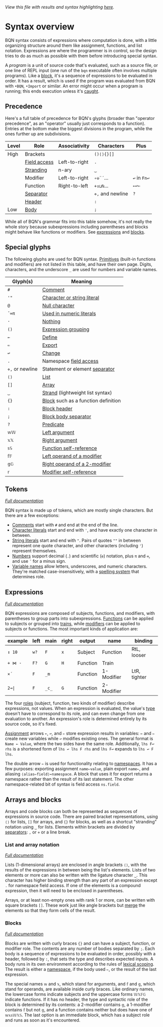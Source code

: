 *View this file with results and syntax highlighting [here](https://mlochbaum.github.io/BQN/doc/syntax.html).*

# Syntax overview

BQN syntax consists of expressions where computation is done, with a little organizing structure around them like assignment, functions, and list notation. Expressions are where the programmer is in control, so the design tries to do as much as possible with them before introducing special syntax.

A *program* is a unit of source code that's evaluated, such as a source file, or one line of REPL input (one run of the `bqn` executable often involves multiple programs). Like a [block](#blocks), it's a sequence of expressions to be evaluated in order. It has a result, which is used if the program was evaluated from BQN with `•BQN`, `•Import` or similar. An error might occur when a program is running; this ends execution unless it's [caught](assert.md#catch).

## Precedence

Here's a full table of precedence for BQN's glyphs (broader than "operator precedence", as an "operator" usually just corresponds to a function). Entries at the bottom make the biggest divisions in the program, while the ones further up are subdivisions.

| Level | Role                                  | Associativity | Characters       | Plus
|-------|---------------------------------------|---------------|------------------|-------
| High  | Brackets                              |               | `()⟨⟩{}[]`
|       | [Field access](namespace.md#imports)  | Left-to-right | `.`
|       | [Stranding](arrayrepr.md#strands)     | n-ary         | `‿`
|       | Modifier                              | Left-to-right | `∘⎉¨´`…          | `↩` in `Fn↩`
|       | Function                              | Right-to-left | `+↕⊔⍉`…          | `←↩⇐`
|       | [Separator](token.md#separators)      |               | `⋄,` and newline | `?`
|       | [Header](block.md#block-headers)      |               | `:`
| Low   | [Body](block.md#multiple-bodies)      |               | `;`

While all of BQN's grammar fits into this table somehow, it's not really the whole story because subexpressions including parentheses and blocks might behave like functions or modifiers. See [expressions](#expressions) and [blocks](#blocks).

## Special glyphs

The following glyphs are used for BQN syntax. [Primitives](primitive.md) (built-in functions and modifiers) are not listed in this table, and have their own page. Digits, characters, and the underscore `_` are used for numbers and variable names.

Glyph(s)        | Meaning
----------------|-----------
`#`             | [Comment](token.md#comments)
`'"`            | [Character or string literal](token.md#characters-and-strings)
`@`             | [Null character](token.md#characters-and-strings)
`¯∞π`           | [Used in numeric literals](token.md#numbers)
`·`             | [Nothing](expression.md#nothing)
`()`            | [Expression grouping](expression.md#parentheses)
`←`             | [Define](expression.md#assignment)
`⇐`             | [Export](namespace.md#exports)
`↩`             | [Change](expression.md#assignment)
`.`             | Namespace [field access](namespace.md#imports)
`⋄,` or newline | Statement or element [separator](token.md#separators)
`⟨⟩`            | [List](arrayrepr.md#brackets)
`[]`            | [Array](arrayrepr.md#high-rank-arrays)
`‿`             | [Strand](arrayrepr.md#strands) (lightweight list syntax)
`{}`            | [Block](#blocks) such as a function definition
`:`             | [Block header](block.md#block-headers)
`;`             | [Block body separator](block.md#multiple-bodies)
`?`             | [Predicate](block.md#predicates)
`𝕨𝕎`            | [Left argument](block.md#arguments)
`𝕩𝕏`            | [Right argument](block.md#arguments)
`𝕤𝕊`            | [Function self-reference](block.md#self-reference)
`𝕗𝔽`            | [Left operand of a modifier](block.md#operands)
`𝕘𝔾`            | [Right operand of a 2-modifier](block.md#operands)
`𝕣`             | [Modifier self-reference](block.md#self-reference)

## Tokens

*[Full documentation](token.md)*

BQN syntax is made up of tokens, which are mostly single characters. But there are a few exceptions:
- [Comments](token.md#comments) start with `#` and end at the end of the line.
- [Character literals](token.md#characters-and-strings) start and end with `'`, and have exactly one character in between.
- [String literals](token.md#characters-and-strings) start and end with `"`. Pairs of quotes `""` in between represent one quote character, and other characters (including `'`) represent themselves.
- [Numbers](token.md#numbers) support decimal (`.`) and scientific (`e`) notation, plus `π` and `∞`, and use `¯` for a minus sign.
- [Variable names](token.md#names) allow letters, underscores, and numeric characters. They're matched case-insensitively, with a [spelling system](expression.md#role-spellings) that determines role.

## Expressions

*[Full documentation](expression.md)*

BQN expressions are composed of subjects, functions, and modifiers, with parentheses to group parts into subexpressions. [Functions](ops.md#functions) can be applied to subjects or grouped into [trains](train.md), while [modifiers](ops.md#modifiers) can be applied to subjects or functions. The most important kinds of application are:

| example | left  | main  | right | output     | name       | binding
|---------|-------|-------|-------|------------|------------|---------
| `↕ 10`  |  `w?` |  `F`  |  `x`  | Subject    | Function   | RtL, looser
| `+ ⋈ -` |  `F?` |  `G`  |  `H`  | Function   | Train      |
| `×´`    |  `F`  | `_m`  |       | Function   | 1-Modifier | LtR, tighter
| `2⊸\|`  |  `F`  | `_c_` |  `G`  | Function   | 2-Modifier |

The four [roles](expression.md#syntactic-role) (subject, function, two kinds of modifier) describe expressions, not values. When an expression is evaluated, the value's [type](types.md) doesn't have to correspond to its role, and can even change from one evaluation to another. An expression's role is determined entirely by its source code, so it's fixed.

[Assignment](expression.md#assignment) arrows `←`, `↩`, and `⇐` store expression results in variables: `←` and `⇐` create new variables while `↩` modifies existing ones. The general format is `Name ← Value`, where the two sides have the same role. Additionally, `lhs F↩ rhs` is a shortened form of `lhs ↩ lhs F rhs` and `lhs F↩` expands to `lhs ↩ F lhs`.

The double arrow `⇐` is used for functionality relating to [namespaces](namespace.md). It has a few purposes: exporting assignment `name⇐value`, plain export `name⇐`, and aliasing `⟨alias⇐field⟩←namespace`. A block that uses it for export returns a namespace rather than the result of its last statement. The other namespace-related bit of syntax is field access `ns.field`.

## Arrays and blocks

Arrays and code blocks can both be represented as sequences of expressions in source code. There are paired bracket representations, using `⟨⟩` for lists, `[]` for arrays, and `{}` for blocks, as well as a shortcut "stranding" notation using `‿` for lists. Elements within brackets are divided by [separators](token.md#separators): `,` or `⋄` or a line break.

### List and array notation

*[Full documentation](arrayrepr.md#array-literals)*

Lists (1-dimensional arrays) are enclosed in angle brackets `⟨⟩`, with the results of the expressions in between being the list's elements. Lists of two elements or more can also be written with the ligature character `‿`. This character has higher binding strength than any part of an expression except `.` for namespace field access. If one of the elements is a compound expression, then it will need to be enclosed in parentheses.

Arrays, or at least non-empty ones with rank 1 or more, can be written with square brackets `[]`. These work just like angle brackets but [merge](couple.md) the elements so that they form cells of the result.

### Blocks

*[Full documentation](block.md)*

Blocks are written with curly braces `{}` and can have a subject, function, or modifier role. The contents are any number of bodies separated by `;`. Each body is a sequence of expressions to be evaluated in order, possibly with a header, followed by `:`, that sets the type and describes expected inputs. A body runs in its own environment according to the rules of [lexical scoping](lexical.md). The result is either a [namespace](namespace.md), if the body used `⇐`, or the result of the last expression.

The special names `𝕨` and `𝕩`, which stand for arguments, and `𝕗` and `𝕘`, which stand for operands, are available inside curly braces. Like ordinary names, the lowercase forms indicate subjects and the uppercase forms `𝕎𝕏𝔽𝔾` indicate functions. If it has no header, the type and syntactic role of the block is determined by its contents: a 2-modifier contains `𝕘`, a 1-modifier contains `𝕗` but not `𝕘`, and a function contains neither but does have one of `𝕨𝕩𝕤𝕎𝕏𝕊`. The last option is an immediate block, which has a subject role and runs as soon as it's encountered.
